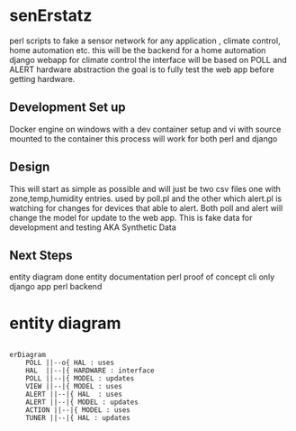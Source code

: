 # senErstatz
perl scripts to fake a sensor network for any application , climate control, home automation etc.
this will be the backend for a home automation django webapp for climate control
the interface will be based on POLL and ALERT hardware abstraction the goal is to fully
test the web app before getting hardware.
## Development Set up
Docker engine on windows with a dev container setup and vi with source mounted to the container
this process will work for both perl and django 

## Design
This will start as simple as possible and will just be two csv files one with zone,temp,humidity entries.
used by poll.pl and the other which alert.pl is watching for changes for devices that able to alert.
Both poll and alert will change the model for update to the web app. 
This is fake data for development and testing AKA Synthetic Data

## Next Steps
entity diagram done
entity documentation
perl proof of concept cli only
django app perl backend 

# entity diagram

```mermaid

erDiagram
    POLL ||--o{ HAL : uses
    HAL  ||--|{ HARDWARE : interface
    POLL ||--|{ MODEL : updates
    VIEW ||--|{ MODEL : uses
    ALERT ||--|{ HAL  : uses
    ALERT ||--|{ MODEL : updates
    ACTION ||--|{ MODEL : uses
    TUNER ||--|{ HAL : updates

```
